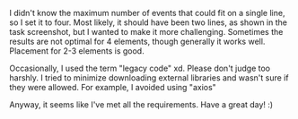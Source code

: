 I didn't know the maximum number of events that could fit on a single line, 
so I set it to four. Most likely, it should have been two lines, 
as shown in the task screenshot, but I wanted to make it more challenging. 
Sometimes the results are not optimal for 4 elements, though generally it works well. 
Placement for 2-3 elements is good.

Occasionally, I used the term "legacy code" xd. 
Please don't judge too harshly. I tried to minimize downloading external libraries 
and wasn't sure if they were allowed. For example, I avoided using "axios"

Anyway, it seems like I've met all the requirements. Have a great day! :)
